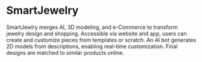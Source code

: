 # SmartJewelry
SmartJewlry merges AI, 3D modeling, and e-Commerce to transform jewelry design and shopping. Accessible via website and app, users can create and customize pieces from templates or scratch. An AI bot generates 2D models from descriptions, enabling real-time customization. Final designs are matched to similar products online.
